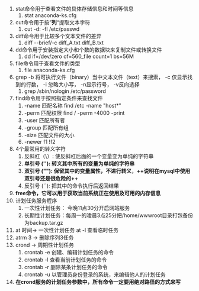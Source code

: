 1. stat命令用于查看文件的具体存储信息和时间等信息
	1. stat anaconda-ks.cfg
2. cut命令用于按”**列**“提取文本字符
	1. cut -d: -fl /etc/passwd
3. diff命令用于比较多个文本文件的差异
	1. diff --brief/-c diff_A.txt diff_B.txt
4. dd命令用于安装指定大小和个数的数据块来复制文件或转换文件
	1. dd if=/dev/zero of=560_file count=1 bs=56M
5. file命令用于查看文件的类型
	1. file anaconda-ks.cfg
6. grep -b 将可执行文件（binary）当中文本文件（text）来搜索， -c 仅显示找到的行数， -i 忽略大小写， -n显示行号， -v反向选择
	1. grep /sbin/nologin /etc/password
7. find命令用于按照指定条件来查找文件
	1. -name   匹配名称  find /etc -name "host*"
	2. -perm   匹配权限  find / -perm -4000 -print
	3. -user   匹配所有者
	4. -group  匹配所有组
	5. -size   匹配文件的大小
	6. -newer  f1   !f2
8. 4个最常用的转义字符
	1. 反斜杠（\）: 使反斜杠后面的一个变量变为单纯的字符串
	2. **单引号 (''): 转义其中所有的变量为单纯的字符串**
	3. **双引号 (""): 保留其中的变量属性，不进行转义**，****++说明在mysql中使用双引号还是很危险的++****
	4. 反引号 (``): 把其中的命令执行后返回结果
9. **free命令，它可以用于获取当前系统正在使用及可用的内存信息**
10. 计划任务服务程序
	1. 一次性计划任务： 今晚11点30分开启网站服务
	2. 长期性计划任务：每周一的凌晨3点25分把/home/wwwroot目录打包备份为backup.tar.gz
11. at 时间-> 一次性计划任务     at -l 查看临时任务
12. atrm 3 -> 删除序列3任务
13. crond -> 周期性计划任务
	1. crontab -e 创建、编辑计划任务的命令
	2. crontab -l 查看当前计划任务的命令
	3. crontab -r 删除某条计划任务的命令
	4. crontab -u 以管理员身份登录的系统，来编辑他人的计划任务
14. **在crond服务的计划任务参数中，所有命令一定要用绝对路径的方式来写**








